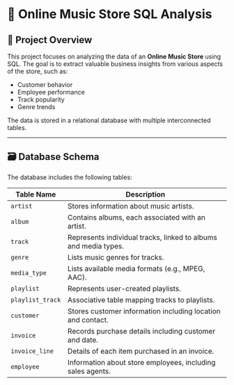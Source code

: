 # 🎵 Online Music Store SQL Analysis

## 📘 Project Overview

This project focuses on analyzing the data of an **Online Music Store** using SQL. The goal is to extract valuable business insights from various aspects of the store, such as:

- Customer behavior
- Employee performance
- Track popularity
- Genre trends

The data is stored in a relational database with multiple interconnected tables.

---

## 🗃️ Database Schema

The database includes the following tables:

| Table Name       | Description                                                   |
|------------------|---------------------------------------------------------------|
| `artist`         | Stores information about music artists.                       |
| `album`          | Contains albums, each associated with an artist.              |
| `track`          | Represents individual tracks, linked to albums and media types. |
| `genre`          | Lists music genres for tracks.                                |
| `media_type`     | Lists available media formats (e.g., MPEG, AAC).              |
| `playlist`       | Represents user-created playlists.                            |
| `playlist_track` | Associative table mapping tracks to playlists.                |
| `customer`       | Stores customer information including location and contact.   |
| `invoice`        | Records purchase details including customer and date.         |
| `invoice_line`   | Details of each item purchased in an invoice.                 |
| `employee`       | Information about store employees, including sales agents.    |
